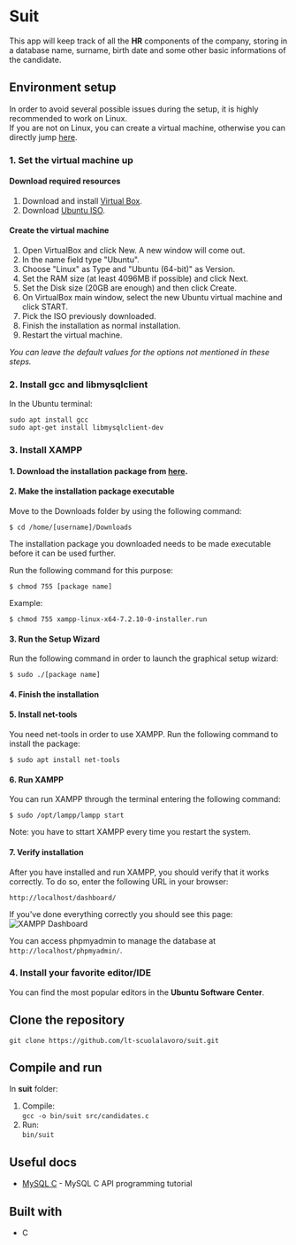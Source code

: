 # Suit
This app will keep track of all the __HR__ components of the company, storing in a database name, surname, birth date and some other basic informations of the candidate.

## Environment setup
In order to avoid several possible issues during the setup, it is highly recommended to work on Linux.\
If you are not on Linux, you can create a virtual machine, otherwise you can directly jump [here](https://github.com/lt-scuolalavoro/suit#2-install-gcc-and-libmysqlclient).
### 1. Set the virtual machine up 
#### Download required resources
1. Download and install [Virtual Box](https://www.virtualbox.org/wiki/Downloads).
2. Download [Ubuntu ISO](https://www.ubuntu.com/download/desktop).
#### Create the virtual machine
1. Open VirtualBox and click New. A new window will come out.
3. In the name field type "Ubuntu".
4. Choose "Linux" as Type and "Ubuntu (64-bit)" as Version.
3. Set the RAM size (at least 4096MB if possible) and click Next.
4. Set the Disk size (20GB are enough) and then click Create.
5. On VirtualBox main window, select the new Ubuntu virtual machine and click START.
6. Pick the ISO previously downloaded.
6. Finish the installation as normal installation.
7. Restart the virtual machine.

_You can leave the default values for the options not mentioned in these steps._

### 2. Install gcc and libmysqlclient
In the Ubuntu terminal:
```
sudo apt install gcc
sudo apt-get install libmysqlclient-dev
```
### 3. Install XAMPP
#### 1. Download the installation package from [here](https://www.apachefriends.org/it/download.html).
#### 2. Make the installation package executable
Move to the Downloads folder by using the following command:
```
$ cd /home/[username]/Downloads
```
The installation package you downloaded needs to be made executable before it can be used further.

Run the following command for this purpose:
```
$ chmod 755 [package name]
```
Example:
```
$ chmod 755 xampp-linux-x64-7.2.10-0-installer.run
```
#### 3. Run the Setup Wizard
Run the following command in order to launch the graphical setup wizard:
```
$ sudo ./[package name]

```
#### 4. Finish the installation
#### 5. Install net-tools
You need net-tools in order to use XAMPP. Run the following command to install the package:
```
$ sudo apt install net-tools
```
#### 6. Run XAMPP
You can run XAMPP through the terminal entering the following command:
```
$ sudo /opt/lampp/lampp start
```
Note: you have to sttart XAMPP every time you restart the system.

#### 7. Verify installation
After you have installed and run XAMPP, you should verify that it works correctly. To do so, enter the following URL in your browser:
```
http://localhost/dashboard/
```
If you've done everything correctly you should see this page:
![XAMPP Dashboard](https://vitux.com/wp-content/uploads/2018/10/word-image-14-768x369.png)

You can access phpmyadmin to manage the database at `http://localhost/phpmyadmin/`.

### 4. Install your favorite editor/IDE
You can find the most popular editors in the **Ubuntu Software Center**.

## Clone the repository
```
git clone https://github.com/lt-scuolalavoro/suit.git
```
## Compile and run
In __suit__ folder:
1. Compile:\
```gcc -o bin/suit src/candidates.c```    
2. Run:\
```bin/suit```
## Useful docs 
* [MySQL C](https://docs.google.com/document/d/1XyP09J5EF2wkSpmlwJ9Ew7IGDa0sb1mDyL_xx6XuTk8/edit) - MySQL C API programming tutorial
 
## Built with
* C
